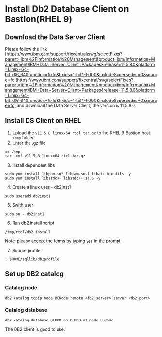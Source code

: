 # Install Db2 Database Client on Bastion(RHEL 9)

## Download the Data Server Client
Please follow the link [https://www.ibm.com/support/fixcentral/swg/selectFixes?parent=ibm%2FInformation%20Management&product=ibm/Information+Management/IBM+Data+Server+Client+Packages&release=11.5.8.0&platform=Linux+64-bit,x86_64&function=fixId&fixids=*rtcl*FP000&includeSupersedes=0&source=fc](https://www.ibm.com/support/fixcentral/swg/selectFixes?parent=ibm%2FInformation%20Management&product=ibm/Information+Management/IBM+Data+Server+Client+Packages&release=11.5.8.0&platform=Linux+64-bit,x86_64&function=fixId&fixids=*rtcl*FP000&includeSupersedes=0&source=fc) and download the Data Server Client, the version is 11.5.8.0.


## Install DS Client on RHEL

1. Upload the `v11.5.8_linuxx64_rtcl.tar.gz` to the RHEL 9 Bastion host `/tmp` folder.
2. Untar the .gz file
```
cd /tmp
tar -xvf v11.5.8_linuxx64_rtcl.tar.gz
```
3. Install dependent libs
```
sudo yum install libpam.so* libpam.so.0 libaio binutils -y
sudo yum install libstdc++ libstdc++.so.6 -y
```
4. Create a linux user - db2inst1
```
sudo useradd db2inst1 
```
5. Swith user
```
sudo su - db2inst1
```
6. Run db2 install script
```
/tmp/rtcl/db2_install 
```
Note: please accept the terms by typing `yes` in the prompt.

7. Source profile
```
. $HOME/sqllib/db2profile
```



## Set up DB2 catalog

### Catalog node
```
db2 catalog tcpip node DGNode remote <db2_server> server <db2_port>
```
### Catalog database
```
db2 catalog database BLUDB as BLUDB at node DGNode
```

The DB2 client is good to use.


